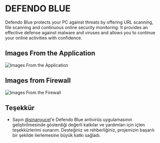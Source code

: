 
# DEFENDO BLUE

Defendo Blue protects your PC against threats by offering URL scanning, file scanning and continuous online security monitoring. It provides an effective defense against malware and viruses and allows you to continue your online activities with confidence.




## Images From the Application

![Images From the Application](https://i.imghippo.com/files/rzcnY1725375234.png)

## Images from Firewall
![Images From the Firewall](https://i.imghippo.com/files/WcXft1726929525.png)   
## Teşekkür

- Sayın [@sinanyucel](https://github.com/sinanyucel)'e Defendo Blue antivirüs uygulamasının geliştirilmesinde gösterdiği değerli katkılar ve yardımları için içten teşekkürlerimi sunarım. Desteğiniz ve rehberliğiniz, projemizin başarılı bir şekilde ilerlemesine büyük katkı sağladı. 


